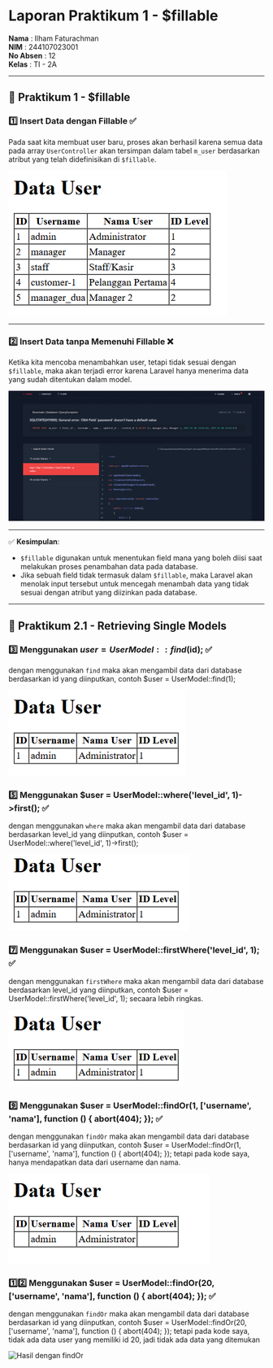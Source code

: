 # Laporan Praktikum 1 - $fillable

**Nama**  : Ilham Faturachman  
**NIM**   : 244107023001  
**No Absen** : 12  
**Kelas** : TI - 2A  

---

## 📌 Praktikum 1 - $fillable  

### 1️⃣ Insert Data dengan Fillable ✅  
Pada saat kita membuat user baru, proses akan berhasil karena semua data pada array `UserController` akan tersimpan dalam tabel `m_user` berdasarkan atribut yang telah didefinisikan di `$fillable`.  

![Hasil dengan fillable lengkap](Screenshot%20Laporan/Praktikum%201/Praktikum%201%20-%201.png)

---

### 2️⃣ Insert Data tanpa Memenuhi Fillable ❌  
Ketika kita mencoba menambahkan user, tetapi tidak sesuai dengan `$fillable`, maka akan terjadi error karena Laravel hanya menerima data yang sudah ditentukan dalam model.  

![Hasil dengan fillable tidak lengkap](Screenshot%20Laporan/Praktikum%201/Praktikum%201%20-%202.png)

---

✅ **Kesimpulan**:  
- `$fillable` digunakan untuk menentukan field mana yang boleh diisi saat melakukan proses penambahan data pada database.  
- Jika sebuah field tidak termasuk dalam `$fillable`, maka Laravel akan menolak input tersebut untuk mencegah menambah data yang tidak sesuai dengan atribut yang diizinkan pada database.  

---

## 📌 Praktikum 2.1 - Retrieving Single Models

### 3️⃣ Menggunakan $user = UserModel::find($id); ✅
dengan menggunakan `find` maka akan mengambil data dari database berdasarkan id yang diinputkan, contoh $user = UserModel::find(1);

![Hasil dengan find](Screenshot%20Laporan/Praktikum%202/Menggunakan%20Find.png)

### 5️⃣ Menggunakan $user = UserModel::where('level_id', 1)->first(); ✅
dengan menggunakan `where` maka akan mengambil data dari database berdasarkan level_id yang diinputkan, contoh $user = UserModel::where('level_id', 1)->first();

![Hasil dengan where](Screenshot%20Laporan/Praktikum%202/no-5.png)

### 7️⃣ Menggunakan $user = UserModel::firstWhere('level_id', 1); ✅
dengan menggunakan `firstWhere` maka akan mengambil data dari database berdasarkan level_id yang diinputkan, contoh $user = UserModel::firstWhere('level_id', 1); secaara lebih ringkas.

![Hasil dengan firstWhere](Screenshot%20Laporan/Praktikum%202/no-7.png)

### 9️⃣ Menggunakan $user = UserModel::findOr(1, ['username', 'nama'], function () { abort(404); }); ✅
dengan menggunakan `findOr` maka akan mengambil data dari database berdasarkan id yang diinputkan, contoh $user = UserModel::findOr(1, ['username', 'nama'], function () { abort(404); }); tetapi pada kode saya, hanya mendapatkan data dari username dan nama.

![Hasil dengan findOr](Screenshot%20Laporan/Praktikum%202/no-9.png)

### 1️⃣2️⃣ Menggunakan $user = UserModel::findOr(20, ['username', 'nama'], function () { abort(404); }); ✅
dengan menggunakan `findOr` maka akan mengambil data dari database berdasarkan id yang diinputkan, contoh $user = UserModel::findOr(20, ['username', 'nama'], function () { abort(404); }); tetapi pada kode saya, tidak ada data user yang memiliki id 20, jadi tidak ada data yang ditemukan

![Hasil dengan findOr](Screenshot%20Laporan/Praktikum%202/no-11.png)





